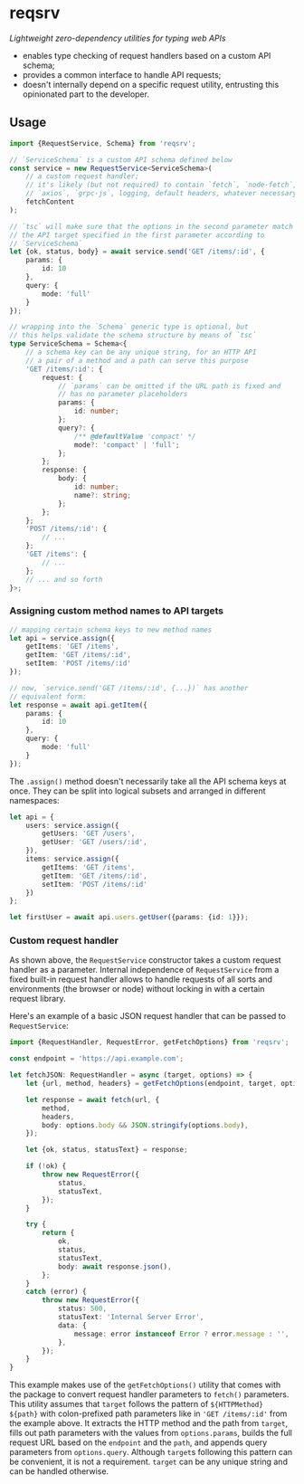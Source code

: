 # reqsrv

*Lightweight zero-dependency utilities for typing web APIs*

- enables type checking of request handlers based on a custom API schema;
- provides a common interface to handle API requests;
- doesn't internally depend on a specific request utility, entrusting this opinionated part to the developer.

## Usage

```ts
import {RequestService, Schema} from 'reqsrv';

// `ServiceSchema` is a custom API schema defined below
const service = new RequestService<ServiceSchema>(
    // a custom request handler;
    // it's likely (but not required) to contain `fetch`, `node-fetch`,
    // `axios`, `grpc-js`, logging, default headers, whatever necessary
    fetchContent
);

// `tsc` will make sure that the options in the second parameter match
// the API target specified in the first parameter according to
// `ServiceSchema`
let {ok, status, body} = await service.send('GET /items/:id', {
    params: {
        id: 10
    },
    query: {
        mode: 'full'
    }
});

// wrapping into the `Schema` generic type is optional, but
// this helps validate the schema structure by means of `tsc`
type ServiceSchema = Schema<{
    // a schema key can be any unique string, for an HTTP API
    // a pair of a method and a path can serve this purpose
    'GET /items/:id': {
        request: {
            // `params` can be omitted if the URL path is fixed and
            // has no parameter placeholders
            params: {
                id: number;
            };
            query?: {
                /** @defaultValue 'compact' */
                mode?: 'compact' | 'full';
            };
        };
        response: {
            body: {
                id: number;
                name?: string;
            };
        };
    };
    'POST /items/:id': {
        // ...
    };
    'GET /items': {
        // ...
    };
    // ... and so forth
}>;
```

### Assigning custom method names to API targets

```ts
// mapping certain schema keys to new method names
let api = service.assign({
    getItems: 'GET /items',
    getItem: 'GET /items/:id',
    setItem: 'POST /items/:id'
});

// now, `service.send('GET /items/:id', {...})` has another
// equivalent form:
let response = await api.getItem({
    params: {
        id: 10
    },
    query: {
        mode: 'full'
    }
});
```

The `.assign()` method doesn't necessarily take all the API schema keys at once. They can be split into logical subsets and arranged in different namespaces:

```ts
let api = {
    users: service.assign({
        getUsers: 'GET /users',
        getUser: 'GET /users/:id',
    }),
    items: service.assign({
        getItems: 'GET /items',
        getItem: 'GET /items/:id',
        setItem: 'POST /items/:id'
    })
};

let firstUser = await api.users.getUser({params: {id: 1}});
```

### Custom request handler

As shown above, the `RequestService` constructor takes a custom request handler as a parameter. Internal independence of `RequestService` from a fixed built-in request handler allows to handle requests of all sorts and environments (the browser or node) without locking in with a certain request library.

Here's an example of a basic JSON request handler that can be passed to `RequestService`:

```ts
import {RequestHandler, RequestError, getFetchOptions} from 'reqsrv';

const endpoint = 'https://api.example.com';

let fetchJSON: RequestHandler = async (target, options) => {
    let {url, method, headers} = getFetchOptions(endpoint, target, options);

    let response = await fetch(url, {
        method,
        headers,
        body: options.body && JSON.stringify(options.body),
    });

    let {ok, status, statusText} = response;

    if (!ok) {
        throw new RequestError({
            status,
            statusText,
        });
    }

    try {
        return {
            ok,
            status,
            statusText,
            body: await response.json(),
        };
    }
    catch (error) {
        throw new RequestError({
            status: 500,
            statusText: 'Internal Server Error',
            data: {
                message: error instanceof Error ? error.message : '',
            },
        });
    }
}
```

This example makes use of the `getFetchOptions()` utility that comes with the package to convert request handler parameters to `fetch()` parameters. This utility assumes that `target` follows the pattern of `${HTTPMethod} ${path}` with colon-prefixed path parameters like in `'GET /items/:id'` from the example above. It extracts the HTTP method and the path from `target`, fills out path parameters with the values from `options.params`, builds the full request URL based on the `endpoint` and the `path`, and appends query parameters from `options.query`. Although `target`s following this pattern can be convenient, it is not a requirement. `target` can be any unique string and can be handled otherwise.
